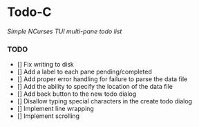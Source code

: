 # Todo-C

*Simple NCurses TUI multi-pane todo list*

### TODO
- [] Fix writing to disk
- [] Add a label to each pane pending/completed
- [] Add proper error handling for failure to parse the data file
- [] Add the ability to specify the location of the data file
- [] Add back button to the new todo dialog
- [] Disallow typing special characters in the create todo dialog
- [] Implement line wrapping
- [] Implement scrolling
